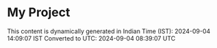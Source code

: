 # My Project

This content is dynamically generated in Indian Time (IST): 2024-09-04 14:09:07 IST
Converted to UTC: 2024-09-04 08:39:07 UTC
